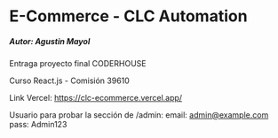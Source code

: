 # E-Commerce - CLC Automation

##### Autor: Agustin Mayol

Entraga proyecto final CODERHOUSE

Curso React.js - Comisión 39610

Link Vercel: https://clc-ecommerce.vercel.app/

Usuario para probar la sección de /admin:
email: admin@example.com
pass: Admin123